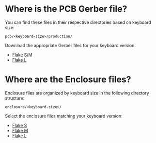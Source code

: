 # Where is the PCB Gerber file?

You can find these files in their respective directories based on keyboard size:

```
pcb/<keyboard-size>/production/
```

Download the appropriate Gerber files for your keyboard version:

- [Flake S/M](https://github.com/anywhy-io/flake/blob/main/pcb/M%2CS/production/Flake.zip)
- [Flake L](https://github.com/anywhy-io/flake/blob/main/pcb/M%2CS/production/Flake.zip)
  
# Where are the Enclosure files?

Enclosure files are organized by keyboard size in the following directory structure:

```
enclosure/<keyboard-size>/
```

Select the enclosure files matching your keyboard version:

- [Flake S](https://github.com/anywhy-io/flake/tree/main/enclosure/S)
- [Flake M](https://github.com/anywhy-io/flake/tree/main/enclosure/M)
- [Flake L](https://github.com/anywhy-io/flake/tree/main/enclosure/L)